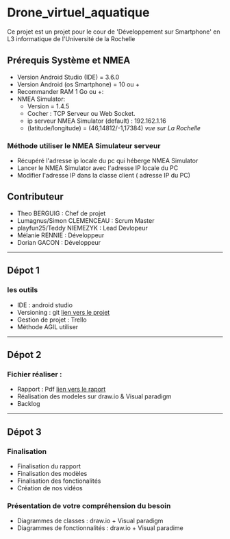 # Drone_virtuel_aquatique

Ce projet est un projet pour le cour de 'Développement sur Smartphone' en L3 informatique de l'Université de la Rochelle

## Prérequis Système et NMEA
+ Version Android Studio (IDE) = 3.6.0
+ Version Android (os Smartphone) = 10 ou +
+ Recommander  RAM 1 Go ou +:
+ NMEA Simulator:
    - Version = 1.4.5
    - Cocher : TCP Serveur ou Web Socket.
    - ip serveur NMEA Simulator (default) : 192.162.1.16
    - (latitude/longitude)  = (46,14812/-1,17384) *vue sur La Rochelle*

### Méthode utiliser le NMEA Simulateur serveur 
- Récupéré l'adresse ip locale du pc qui héberge NMEA Simulator
- Lancer le NMEA Simulator avec l'adresse IP locale du PC 
- Modifier l'adresse IP dans la classe client ( adresse IP du PC)


## Contributeur
+ Theo BERGUIG : Chef de projet
+ Lumagnus/Simon CLEMENCEAU : Scrum Master
+ playfun25/Teddy NIEMEZYK : Lead Devlopeur
+ Mélanie RENNIE :  Développeur
+ Dorian GACON : Développeur

---

## Dépot 1
### les outils
+ IDE : android studio
+ Versioning  :  git [lien vers le projet](https://github.com/nakyto/Drone_virtuel_aquatique)
+ Gestion de projet :  Trello
+ Méthode AGIL utiliser

---

## Dépot 2
### Fichier réaliser :
+ Rapport : Pdf [lien vers le raport](https://drive.google.com/drive/folders/1XMlptTeZl-QSJMzB7qhknfOK9TYLbPPQ)
+ Réalisation des modeles sur draw.io & Visual paradigm
+ Backlog 

---

## Dépot 3
### Finalisation 
+ Finalisation du rapport 
+ Finalisation des modèles
+ Finalisation des fonctionalités
+ Création de nos vidéos 

### Présentation de votre compréhension du besoin
+ Diagrammes de classes  :  draw.io + Visual paradigm
+ Diagrammes de fonctionnalités : draw.io  + Visual paradime
